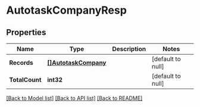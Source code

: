 # AutotaskCompanyResp

## Properties
Name | Type | Description | Notes
------------ | ------------- | ------------- | -------------
**Records** | [**[]AutotaskCompany**](AutotaskCompany.md) |  | [default to null]
**TotalCount** | **int32** |  | [default to null]

[[Back to Model list]](../README.md#documentation-for-models) [[Back to API list]](../README.md#documentation-for-api-endpoints) [[Back to README]](../README.md)

